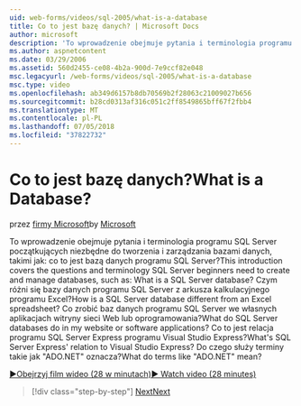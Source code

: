 ```yaml
---
uid: web-forms/videos/sql-2005/what-is-a-database
title: Co to jest bazę danych? | Microsoft Docs
author: microsoft
description: 'To wprowadzenie obejmuje pytania i terminologia programu SQL Server początkujących niezbędne do tworzenia i zarządzania bazami danych, takimi jak: co to jest bazą danych programu SQL Server? Jak...'
ms.author: aspnetcontent
ms.date: 03/29/2006
ms.assetid: 560d2455-ce08-4b2a-900d-7e9ccf82e048
msc.legacyurl: /web-forms/videos/sql-2005/what-is-a-database
msc.type: video
ms.openlocfilehash: ab349d6157b8db70569b2f28063c21009027b656
ms.sourcegitcommit: b28cd0313af316c051c2ff8549865bff67f2fbb4
ms.translationtype: MT
ms.contentlocale: pl-PL
ms.lasthandoff: 07/05/2018
ms.locfileid: "37822732"
---
```

<a name="what-is-a-database"></a><span data-ttu-id="6e05d-105">Co to jest bazę danych?</span><span class="sxs-lookup"><span data-stu-id="6e05d-105">What is a Database?</span></span>
====================
<span data-ttu-id="6e05d-106">przez [firmy Microsoft](https://github.com/microsoft)</span><span class="sxs-lookup"><span data-stu-id="6e05d-106">by [Microsoft](https://github.com/microsoft)</span></span>

<span data-ttu-id="6e05d-107">To wprowadzenie obejmuje pytania i terminologia programu SQL Server początkujących niezbędne do tworzenia i zarządzania bazami danych, takimi jak: co to jest bazą danych programu SQL Server?</span><span class="sxs-lookup"><span data-stu-id="6e05d-107">This introduction covers the questions and terminology SQL Server beginners need to create and manage databases, such as: What is a SQL Server database?</span></span> <span data-ttu-id="6e05d-108">Czym różni się bazy danych programu SQL Server z arkusza kalkulacyjnego programu Excel?</span><span class="sxs-lookup"><span data-stu-id="6e05d-108">How is a SQL Server database different from an Excel spreadsheet?</span></span> <span data-ttu-id="6e05d-109">Co zrobić baz danych programu SQL Server we własnych aplikacjach witryny sieci Web lub oprogramowania?</span><span class="sxs-lookup"><span data-stu-id="6e05d-109">What do SQL Server databases do in my website or software applications?</span></span> <span data-ttu-id="6e05d-110">Co to jest relacja programu SQL Server Express programu Visual Studio Express?</span><span class="sxs-lookup"><span data-stu-id="6e05d-110">What's SQL Server Express' relation to Visual Studio Express?</span></span> <span data-ttu-id="6e05d-111">Do czego służy terminy takie jak "ADO.NET" oznacza?</span><span class="sxs-lookup"><span data-stu-id="6e05d-111">What do terms like "ADO.NET" mean?</span></span>

[<span data-ttu-id="6e05d-112">&#9654;Obejrzyj film wideo (28 w minutach)</span><span class="sxs-lookup"><span data-stu-id="6e05d-112">&#9654; Watch video (28 minutes)</span></span>](https://channel9.msdn.com/Blogs/ASP-NET-Site-Videos/what-is-a-database)

> [!div class="step-by-step"]
> [<span data-ttu-id="6e05d-113">Next</span><span class="sxs-lookup"><span data-stu-id="6e05d-113">Next</span></span>](understanding-database-tables-and-records.md)

